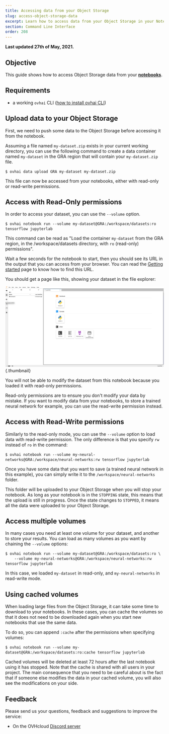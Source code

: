 ```yaml
---
title: Accessing data from your Object Storage
slug: access-object-storage-data
excerpt: Learn how to access data from your Object Storage in your Notebook
section: Command Line Interface
order: 208
---
```


**Last updated 27th of May, 2021.**

## Objective

This guide shows how to access Object Storage data from your [**notebooks**](https://docs.ovh.com/gb/en/publiccloud/ai/notebooks/definition/).

## Requirements

-   a working `ovhai` CLI ([how to install ovhai CLI](https://docs.ovh.com/gb/en/ai-training/install-client/))

## Upload data to your Object Storage

First, we need to push some data to the Object Storage before accessing it from the notebook.

Assuming a file named `my-dataset.zip` exists in your current working directory, you can use the following command
to create a data container named `my-dataset` in the GRA region that will contain your `my-dataset.zip` file.

``` {.console}
$ ovhai data upload GRA my-dataset my-dataset.zip
```

This file can now be accessed from your notebooks, either with read-only or read-write permissions.

## Access with Read-Only permissions

In order to access your dataset, you can use the `--volume` option.

``` {.console}
$ ovhai notebook run --volume my-dataset@GRA:/workspace/datasets:ro tensorflow jupyterlab
```

This command can be read as "Load the container `my-dataset` from the GRA region, in the /workspace/datasets directory,
with `ro` (read-only) permissions".

Wait a few seconds for the notebook to start, then you should see its URL in the output that you can access from your browser.
You can read the [Getting started](https://docs.ovh.com/gb/en/publiccloud/ai/notebooks/getting-started-cli/) page to know how to find this URL.

You should get a page like this, showing your dataset in the file explorer:

![image](images/jupyterlab_with_dataset.png){.thumbnail}

You will not be able to modify the dataset from this notebook because you loaded it with read-only permissions.

Read-only permissions are to ensure you don't modify your data by mistake. If you want to modify data from your
notebooks, to store a trained neural network for example, you can use the read-write permission instead.

## Access with Read-Write permissions

Similarly to the read-only mode, you can use the `--volume` option to load data with read-write permission.
The only difference is that you specify `rw` instead of `ro` in the command:

``` {.console}
$ ovhai notebook run --volume my-neural-networks@GRA:/workspace/neural-networks:rw tensorflow jupyterlab
```

Once you have some data that you want to save (a trained neural network in this example), you can simply write it
to the `/workspace/neural-networks` folder.

This folder will be uploaded to your Object Storage when you will stop your notebook.
As long as your notebook is in the `STOPPING` state, this means that the upload is still in progress. Once the state
changes to `STOPPED`, it means all the data were uploaded to your Object Storage.

## Access multiple volumes

In many cases you need at least one volume for your dataset, and another to store your results. You can load as many
volumes as you want by chaining the `--volume` options:

``` {.console}
$ ovhai notebook run --volume my-dataset@GRA:/workspace/datasets:ro \
    --volume my-neural-networks@GRA:/workspace/neural-networks:rw tensorflow jupyterlab
```

In this case, we loaded `my-dataset` in read-only, and `my-neural-networks` in read-write mode.

## Using cached volumes

When loading large files from the Object Storage, it can take some time to download to your notebooks. In these cases, you can cache the volumes so that it does not need to be downloaded again when you start new notebooks that use the same data.

To do so, you can append `:cache` after the permissions when specifying volumes:

``` {.console}
$ ovhai notebook run --volume my-dataset@GRA:/workspace/datasets:ro:cache tensorflow jupyterlab
```

Cached volumes will be deleted at least 72 hours after the last notebook using it has stopped.
Note that the cache is shared with all users in your project. The main consequence that you need to be careful about
is the fact that if someone else modifies the data in your cached volume, you will also see the modifications on your side.

## Feedback

Please send us your questions, feedback and suggestions to improve the service:

- On the OVHcloud [Discord server](https://discord.com/invite/vXVurFfwe9) 

